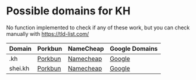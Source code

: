 # Possible domains for KH

No function implemented to check if any of these work, but you can check manually with https://tld-list.com/

| Domain | Porkbun | NameCheap | Google Domains |
|---|---|---|---|
| .kh | [Porkbun](https://porkbun.com/checkout/search?prb=e814663da1&tlds=&idnLanguage=&search=search&q=.kh) | [Namecheap](https://www.namecheap.com/domains/registration/results/?domain=.kh) | [Google](https://domains.google.com/registrar/search?searchTerm=.kh) |
| shei.kh | [Porkbun](https://porkbun.com/checkout/search?prb=e814663da1&tlds=&idnLanguage=&search=search&q=shei.kh) | [Namecheap](https://www.namecheap.com/domains/registration/results/?domain=shei.kh) | [Google](https://domains.google.com/registrar/search?searchTerm=shei.kh) |
